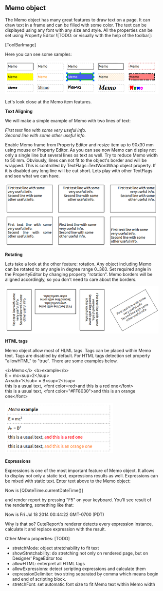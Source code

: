 Memo object
----
The Memo object has many great features to draw text on a page. It can draw text in a frame and can be filled with some color. The text can be displayed using any font with any size and style. All the properties can be set using Property Editor ![TODO: or visually with the help of the toolbar]:

[ToolBarImage]

Here you can see some samples:

![memoSamples]


Let's look close at the Memo item features. 

**Text Aligning**

We will make a simple example of Memo with two lines of text:

*First text line with some very useful info.*<br>
*Second line with some other useful info.*

Enable Memo frame from Property Editor and resize item up to 90x30 mm using mouse or Property Editor. As you can see now Memo can display not only a single line but several lines os text as well. Try to reduce Memo width to 50 mm. Obviously, lines can not fit to the object's border and will be wrapped. This is controlled by TextFlags::TextWordWrap object property. If it is disabled any long line will be cut short. Lets play with other TextFlags and see what we can have.

![memoSamples1]

**Rotating**

Lets take a look at the other feature: rotation. Any object including Memo can be rotated to any angle in degree range 0..360. Set required angle in the PropertyEditor by changing property "rotation". Memo borders will be aligned accordingly, so you don't need to care about the borders.

![memoSamples3]


**HTML tags**

Memo object allow most of HLML tags. Tags can be placed within Memo text. Tags are disabled by default. For HTML tags detection set property "allowHTML" to "true". There are some examples below.

\<i\>Memo\</i\> \<b\>example\</b\><br>
E = mc\<sup\>2\</sup\><br>
A\<sub\>1\</sub\> = B\<sup\>2\</sup\><br>
this is a usual text, \<font color=red\>and this is a red one\</font\><br>
this is a usual text, \<font color="#FF8030"\>and this is an orange one\</font\>

![memoSamples4]

**Expressions**

Expressions is one of the most important feature of Memo object. It allows to display not only a static text, expressions results as well. Expressions can be mixed with static text. Enter text above to the Memo object:

Now is [QDateTime.currentDateTime()]

and render report by pressing "F5" on your keyboard. You'll see result of the rendering, something like that:

Now is Fri Jul 18 2014 00:44:22 GMT-0700 (PDT)

Why is that so? CuteReport's renderer detects every expression instance, calculate it and replace expression with the result. 

Other Memo properties: [TODO]
- stretchMode: object stretchability to fit text
- showStretchability: do stretching not only on rendered page, but on Designer' PageEditor too
- allowHTML: enterpret all HTML tags
- allowExpressions: detect scripting expressions and calculate them
- expressionDelimiter: two string separated by comma which means begin and end of scripting block.
- stretchFont: set automatic font size to fit Memo text within Memo width

[memoSamples]:../images/memo_samples.png
[memoSamples1]:../images/memo_samples1.png
[memoSamples3]:../images/memo_samples3.png
[memoSamples4]:../images/memo_samples4.png
